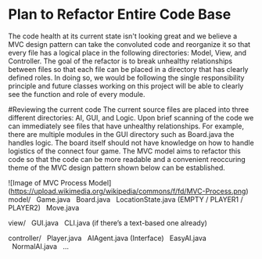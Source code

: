 Plan to Refactor Entire Code Base
=================================
The code health at its current state isn't looking great and we believe a MVC design pattern can take the convoluted code
and reorganize it so that every file has a logical place in the following directories: Model, View, and Controller.
The goal of the refactor is to break unhealthy relationships between files so that each file can be placed in a directory
that has clearly defined roles. In doing so, we would be following the single responsibility principle and future classes 
working on this project will be able to clearly see the function and role of every module.

#Reviewing the current code
The current source files are placed into three different directories: AI, GUI, and Logic. Upon brief scanning of the code
we can immediately see files that have unhealthy relationships. For example, there are multiple modules in the GUI directory
such as Board.java the handles logic. The board itself should not have knowledge on how to handle logistics of the connect 
four game. The MVC model aims to refactor this code so that the code can be more readable and a convenient reoccuring theme 
of the MVC design pattern shown below can be established.

![Image of MVC Process Model]
(https://upload.wikimedia.org/wikipedia/commons/f/fd/MVC-Process.png)
model/
  Game.java
  Board.java
  LocationState.java (EMPTY / PLAYER1 / PLAYER2)
  Move.java

view/
  GUI.java
  CLI.java (if there’s a text-based one already)

controller/
  Player.java
  AIAgent.java (Interface)
  EasyAI.java
  NormalAI.java
  …
